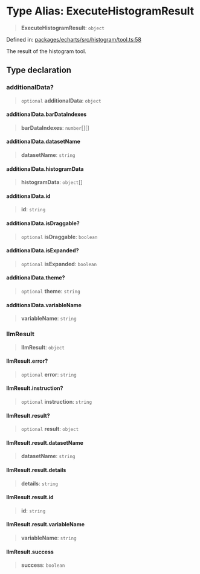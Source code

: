 # Type Alias: ExecuteHistogramResult

> **ExecuteHistogramResult**: `object`

Defined in: [packages/echarts/src/histogram/tool.ts:58](https://github.com/GeoDaCenter/openassistant/blob/95db62ddd98ea06cccc7750f9f0e37556d8bf20e/packages/echarts/src/histogram/tool.ts#L58)

The result of the histogram tool.

## Type declaration

### additionalData?

> `optional` **additionalData**: `object`

#### additionalData.barDataIndexes

> **barDataIndexes**: `number`[][]

#### additionalData.datasetName

> **datasetName**: `string`

#### additionalData.histogramData

> **histogramData**: `object`[]

#### additionalData.id

> **id**: `string`

#### additionalData.isDraggable?

> `optional` **isDraggable**: `boolean`

#### additionalData.isExpanded?

> `optional` **isExpanded**: `boolean`

#### additionalData.theme?

> `optional` **theme**: `string`

#### additionalData.variableName

> **variableName**: `string`

### llmResult

> **llmResult**: `object`

#### llmResult.error?

> `optional` **error**: `string`

#### llmResult.instruction?

> `optional` **instruction**: `string`

#### llmResult.result?

> `optional` **result**: `object`

#### llmResult.result.datasetName

> **datasetName**: `string`

#### llmResult.result.details

> **details**: `string`

#### llmResult.result.id

> **id**: `string`

#### llmResult.result.variableName

> **variableName**: `string`

#### llmResult.success

> **success**: `boolean`
